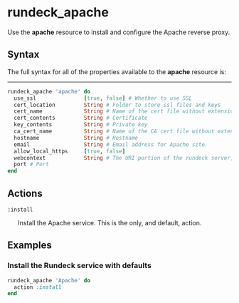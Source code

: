 # rundeck_apache #

Use the **apache** resource to install and configure the Apache reverse proxy.

## Syntax ##

The full syntax for all of the properties available to the **apache** resource is:

----

```ruby
rundeck_apache 'apache' do
  use_ssl               [true, false] # Whether to use SSL
  cert_location         String # Folder to store ssl files and keys
  cert_name             String # Name of the cert file without extension.
  cert_contents         String # Certificate
  key_contents          String # Private key
  ca_cert_name          String # Name of the CA cert file without extension.
  hostname              String # Hostname
  email                 String # Email address for Apache site.
  allow_local_https     [true, false]
  webcontext            String # The URI portion of the rundeck server, default '/', you can set it to '/rundeck' if your webserver is handling other tasks besides rundeck.
  port # Port
end
```

## Actions ##

`:install`

&nbsp;&nbsp;&nbsp;&nbsp;&nbsp;&nbsp;Install the Apache service. This is the only, and default, action.

## Examples ##

### Install the Rundeck service with defaults ###

```ruby
rundeck_apache 'Apache' do
  action :install
end
```